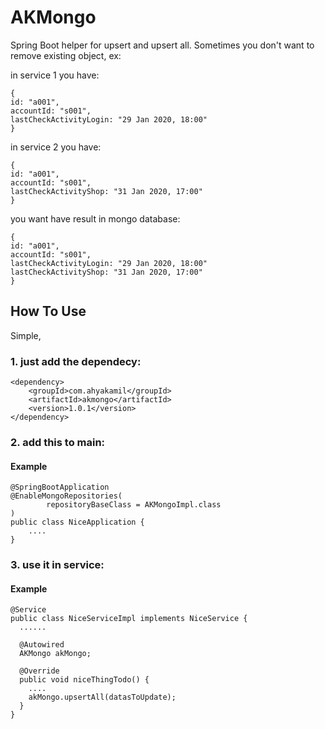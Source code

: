 # AKMongo
Spring Boot helper for upsert and upsert all.
Sometimes you don't want to remove existing object, ex:

in service 1 you have:

    {
    id: "a001",
    accountId: "s001",
    lastCheckActivityLogin: "29 Jan 2020, 18:00"    
    }
    
in service 2 you have:

    {
    id: "a001",
    accountId: "s001",
    lastCheckActivityShop: "31 Jan 2020, 17:00"    
    }
    
    
you want have result in mongo database:

    {
    id: "a001",
    accountId: "s001",
    lastCheckActivityLogin: "29 Jan 2020, 18:00"    
    lastCheckActivityShop: "31 Jan 2020, 17:00"    
    }
    

## How To Use
Simple, 

### 1. just add the dependecy:

    <dependency>
        <groupId>com.ahyakamil</groupId>
        <artifactId>akmongo</artifactId>
        <version>1.0.1</version>
    </dependency>

### 2. add this to main:

#### Example
    @SpringBootApplication
    @EnableMongoRepositories(
            repositoryBaseClass = AKMongoImpl.class
    )    
    public class NiceApplication {
        ....
    }


### 3. use it in service:

#### Example

    @Service
    public class NiceServiceImpl implements NiceService {
      ......

      @Autowired
      AKMongo akMongo;

      @Override
      public void niceThingTodo() {
        ....
        akMongo.upsertAll(datasToUpdate);
      }
    }
